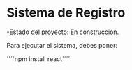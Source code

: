 <h1> Sistema de Registro  </h1>

-Estado del proyecto: En construcción.

Para ejecutar el sistema, debes poner:

´´´´npm install react´´´´
